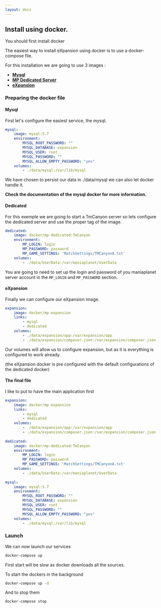 ```yaml
---
layout: docs
---
```


## Install using docker. 

You should first install docker



The easiest way to install eXpansion using docker is to use a docker-compose file. 

For this installation we are going to use 3 images : 
* **[Mysql](https://hub.docker.com/_/mysql/)**
* **[MP Dedicated Server](https://hub.docker.com/r/oliverde8/mp-dedicated/)**
* **[eXpansion](https://hub.docker.com/r/oliverde8/mp-expansion/)**

### Preparing the docker file

#### Mysql

First let's configure the easiest service, the mysql. 

```yaml
mysql:
    image: mysql:5.7
    environment:
        MYSQL_ROOT_PASSWORD: ""
        MYSQL_DATABASE: expansion
        MYSQL_USER: root
        MYSQL_PASSWORD: ""
        MYSQL_ALLOW_EMPTY_PASSWORD: "yes"
    volumes:
        - ./data/mysql:/var/lib/mysql
```

We have chosen to persist our data in ./data/mysql we can also let docker handle it.

**Check the documentation of the mysql docker for more information.**

#### Dedicated

For this exemple we are going to start a TmCanyon server so lets configure the dedicated server and use the proper
tag of the image.

```yaml
dedicated:
    image: docker/mp-dedicated:TmCanyon
    environment:
        MP_LOGIN: login
        MP_PASSWORD: password
        MP_GAME_SETTINGS: 'MatchSettings/TMCanyonA.txt'
    volumes:
        - ./data/UserData:/var/maniaplanet/UserData
```

You are going to need to set up the login and password of you maniaplanet server account in 
the `MP_LOGIN` and `MP_PASSWORD` section.

#### eXpansion

Finally we can configure our eXpansion image. 

```yaml
expansion:
    image: docker/mp-expansion
    links:
        - mysql
        - dedicated
    volumes:
        - ./data/expansion/app:/var/expansion/app
        - ./data/expansion/composer.json:/var/expansion/composer.json
```

Our volumes will allow us to configure expansion, but as it is everything is configured to work already. 

(the eXpansion docker is pre configured with the default configurations of the dedicated docker)

#### The final file

I like to put to have the main application first 

```yaml
expansion:
    image: docker/mp-expansion
    links:
        - mysql
        - dedicated
    volumes:
        - ./data/expansion/app:/var/expansion/app
        - ./data/expansion/composer.json:/var/expansion/composer.json
        
dedicated:
    image: docker/mp-dedicated:TmCanyon
    environment:
        MP_LOGIN: login
        MP_PASSWORD: password
        MP_GAME_SETTINGS: 'MatchSettings/TMCanyonA.txt'
    volumes:
        - ./data/UserData:/var/maniaplanet/UserData
        
mysql:
    image: mysql:5.7
    environment:
        MYSQL_ROOT_PASSWORD: ""
        MYSQL_DATABASE: expansion
        MYSQL_USER: root
        MYSQL_PASSWORD: ""
        MYSQL_ALLOW_EMPTY_PASSWORD: "yes"
    volumes:
        - ./data/mysql:/var/lib/mysql
```

### Launch 

We can now launch our services

```bash
docker-compose up
```

First start will be slow as docker downloads all the sources. 

To start the dockers in the background

```bash
docker-compose up -d
```

And to stop them 

```bash
docker-compose stop
```
